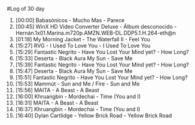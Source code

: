 #Log of 30 day

1. [00:00] Babasónicos - Mucho Mas - Parece
1. [00:45] WinX HD Video Converter Deluxe - Álbum desconocido - Hernán.1x01.Marina.m720p.AMZN.WEB-DL.DDP5.1.H.264-eth@n
1. [01:18] My Morning Jacket - The Waterfall II - Feel You
1. [15:27] RVG - I Used To Love You - I Used To Love You
1. [15:29] Fantastic Negrito - Have You Lost Your Mind yet? - How Long?
1. [15:33] Deserta - Black Aura My Sun - Save Me
1. [15:39] Fantastic Negrito - Have You Lost Your Mind yet? - How Long?
1. [15:47] Deserta - Black Aura My Sun - Save Me
1. [15:51] Fantastic Negrito - Have You Lost Your Mind yet? - How Long?
1. [15:53] Mammút - Sun and Me / Fire - Sun and Me
1. [15:56] MAITA - A Beast - A Beast
1. [16:00] Khruangbin - Mordechai - Time (You and I)
1. [16:31] MAITA - A Beast - A Beast
1. [16:37] Khruangbin - Mordechai - Time (You and I)
1. [16:40] Dylan Cartlidge - Yellow Brick Road - Yellow Brick Road
